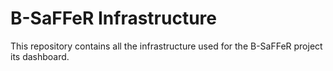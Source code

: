 # B-SaFFeR Infrastructure

This repository contains all the infrastructure used for the B-SaFFeR project its dashboard.

